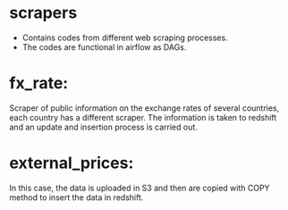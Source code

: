 # scrapers
* Contains codes from different web scraping processes.
* The codes are functional in airflow as DAGs.

# fx_rate:
Scraper of public information on the exchange rates of several countries, each country has a different scraper.
The information is taken to redshift and an update and insertion process is carried out.

# external_prices:
In this case, the data is uploaded in S3 and then are copied with COPY method to insert the data in redshift.
